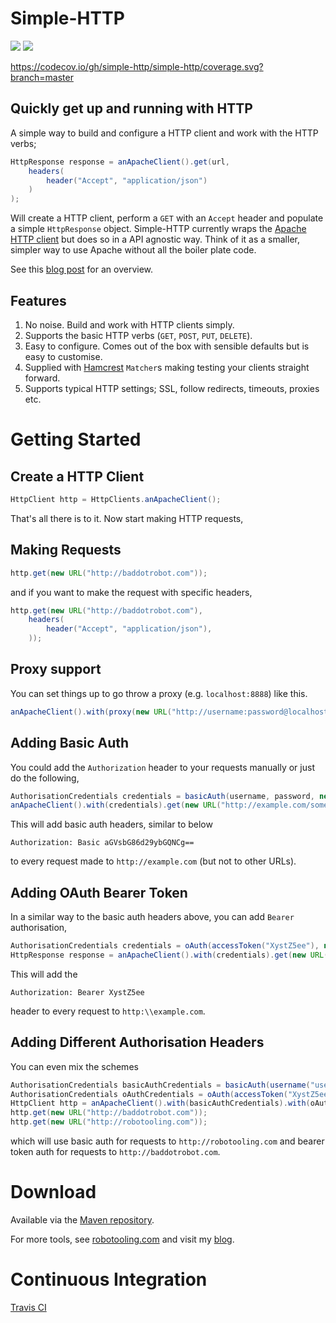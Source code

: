 # Simple-HTTP
[![](https://travis-ci.org/simple-http/simple-http.png?branch=master)](https://travis-ci.org/simple-http/simple-http) [![](https://codecov.io/gh/simple-http/simple-http/coverage.svg?branch=master)](https://codecov.io/gh/simple-http/simple-http?branch=master)

https://codecov.io/gh/simple-http/simple-http/coverage.svg?branch=master
## Quickly get up and running with HTTP

A simple way to build and configure a HTTP client and work with the HTTP verbs;

``` java
HttpResponse response = anApacheClient().get(url,
    headers(
        header("Accept", "application/json")
    )
);
```

Will create a HTTP client, perform a `GET` with an `Accept` header and populate a simple `HttpResponse` object. Simple-HTTP currently wraps the [Apache HTTP client](http://hc.apache.org/) but does so in a API agnostic way. Think of it as a smaller, simpler way to use Apache without all the boiler plate code.

See this [blog post](http://baddotrobot.com/blog/2012/06/10/http-simple/) for an overview.

## Features

1. No noise. Build and work with HTTP clients simply.
1. Supports the basic HTTP verbs (`GET`, `POST`, `PUT`, `DELETE`).
1. Easy to configure. Comes out of the box with sensible defaults but is easy to customise.
1. Supplied with [Hamcrest](http://code.google.com/p/hamcrest/) `Matcher`s making testing your clients straight forward.
1. Supports typical HTTP settings; SSL, follow redirects, timeouts, proxies etc.

# Getting Started

## Create a HTTP Client

``` java
HttpClient http = HttpClients.anApacheClient();
```

That's all there is to it. Now start making HTTP requests,

## Making Requests

``` java
http.get(new URL("http://baddotrobot.com"));
```

and if you want to make the request with specific headers,

``` java
http.get(new URL("http://baddotrobot.com"),
    headers(
        header("Accept", "application/json"),
    ));
```

## Proxy support

You can set things up to go throw a proxy (e.g. `localhost:8888`) like this.

``` java
anApacheClient().with(proxy(new URL("http://username:password@localhost:8888"))).get(new URL("http://baddotrobot.com"));
```


## Adding Basic Auth

You could add the `Authorization` header to your requests manually or just do the following,

``` java
AuthorisationCredentials credentials = basicAuth(username, password, new URL("http://example.com")));
anApacheClient().with(credentials).get(new URL("http://example.com/something"));
```

This will add basic auth headers, similar to below

    Authorization: Basic aGVsbG86d29ybGQNCg==

to every request made to `http://example.com` (but not to other URLs).

## Adding OAuth Bearer Token

In a similar way to the basic auth headers above, you can add `Bearer` authorisation,

``` java
AuthorisationCredentials credentials = oAuth(accessToken("XystZ5ee"), new URL("http://example.com"));
HttpResponse response = anApacheClient().with(credentials).get(new URL("http://example.com/foo"));
```

This will add the

    Authorization: Bearer XystZ5ee

header to every request to `http:\\example.com`.


## Adding Different Authorisation Headers

You can even mix the schemes

``` java
AuthorisationCredentials basicAuthCredentials = basicAuth(username("username"), password("secret"), new URL("http://robotooling.com"));
AuthorisationCredentials oAuthCredentials = oAuth(accessToken("XystZ5ee"), new URL("http://baddotrobot.com"));
HttpClient http = anApacheClient().with(basicAuthCredentials).with(oAuthCredentials);
http.get(new URL("http://baddotrobot.com"));
http.get(new URL("http://robotooling.com"));
```

which will use basic auth for requests to `http://robotooling.com` and bearer token auth for requests to `http://baddotrobot.com`.


# Download

Available via the [Maven repository](https://repo.maven.apache.org/maven2/com/simple-http/simple-http/).

For more tools, see [robotooling.com](http://www.robotooling.com) and visit my [blog](http://baddotrobot.com).

# Continuous Integration

[Travis CI](https://travis-ci.org/simple-http/simple-http)
